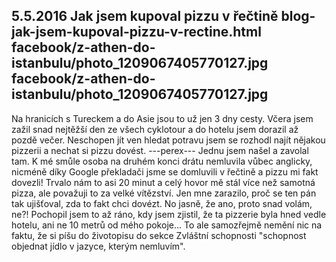 5.5.2016
Jak jsem kupoval pizzu v řečtině
blog-jak-jsem-kupoval-pizzu-v-rectine.html
facebook/z-athen-do-istanbulu/photo_1209067405770127.jpg
facebook/z-athen-do-istanbulu/photo_1209067405770127.jpg
--------------

Na hranicích s Tureckem a do Asie jsou to už jen 3 dny cesty. Včera jsem zažil snad nejtěžší den ze všech cyklotour a do hotelu jsem dorazil až pozdě večer. Neschopen jít ven hledat potravu jsem se rozhodl najít nějakou pizzerii a nechat si pizzu dovést.
---perex---
Jednu jsem našel a zavolal tam. K mé smůle osoba na druhém konci drátu nemluvila vůbec anglicky, nicméně díky Google překladači jsme se domluvili v řečtině a pizzu mi fakt dovezli! Trvalo nám to asi 20 minut a celý hovor mě stál více než samotná pizza, ale považuji to za velké vítězství. Jen mne zarazilo, proč se ten pán tak ujišťoval, zda to fakt chci dovézt. No jasně, že ano, proto snad volám, ne?! Pochopil jsem to až ráno, kdy jsem zjistil, že ta pizzerie byla hned vedle hotelu, ani ne 10 metrů od mého pokoje... To ale samozřejmě nemění nic na faktu, že si píšu do životopisu do sekce Zvláštní schopnosti "schopnost objednat jídlo v jazyce, kterým nemluvím".